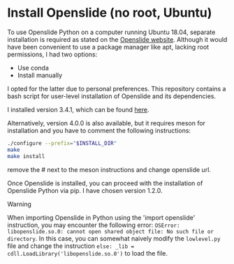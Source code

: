# Install Openslide (no root, Ubuntu)

To use Openslide Python on a computer running Ubuntu 18.04, separate installation is required as stated on the [Openslide website](https://openslide.org/api/python/#installing). Although it would have been convenient to use a package manager like apt, lacking root permissions, I had two options:
- Use conda
- Install manually

I opted for the latter due to personal preferences.
This repository contains a bash script for user-level installation of Openslide and its dependencies.

I installed version 3.4.1, which can be found [here](https://openslide.org/download/#source). 


Alternatively, version 4.0.0 is also available, but it requires meson for installation and you have to comment the following instructions:
```sh
./configure --prefix="$INSTALL_DIR"
make
make install
```
remove the # next to the meson instructions and change openslide url.

Once Openslide is installed, you can proceed with the installation of Openslide Python via pip. I have chosen version 1.2.0.

> [!WARNING]  
> When importing Openslide in Python using the 'import openslide' instruction, you may encounter the following error:
> `OSError: libopenslide.so.0: cannot open shared object file: No such file or directory`.
> In this case, you can somewhat naively modify the `lowlevel.py` file and change the instruction
> `else: _lib = cdll.LoadLibrary('libopenslide.so.0')` to load the file.
